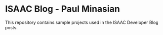 # ISAAC Blog - Paul Minasian

This repository contains sample projects used in the ISAAC Developer Blog posts.
